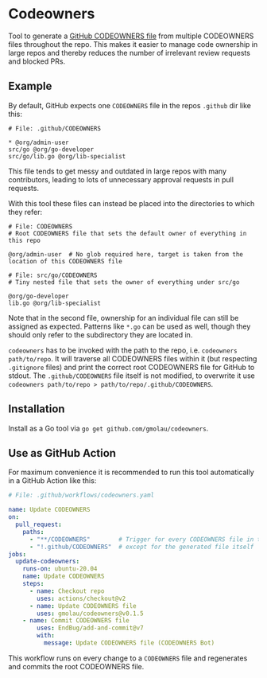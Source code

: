 # Codeowners

Tool to generate a [GitHub CODEOWNERS file](https://docs.github.com/en/repositories/managing-your-repositorys-settings-and-features/customizing-your-repository/about-code-owners) from multiple CODEOWNERS files throughout the repo. This makes it easier to manage code ownership in large repos and thereby reduces the number of irrelevant review requests and blocked PRs.

## Example

By default, GitHub expects one `CODEOWNERS` file in the repos `.github` dir like this:

```gitignore
# File: .github/CODEOWNERS

* @org/admin-user
src/go @org/go-developer
src/go/lib.go @org/lib-specialist
```
This file tends to get messy and outdated in large repos with many contributors, leading to lots of unnecessary approval requests in pull requests.

With this tool these files can instead be placed into the directories to which they refer:

```gitignore
# File: CODEOWNERS
# Root CODEOWNERS file that sets the default owner of everything in this repo

@org/admin-user  # No glob required here, target is taken from the location of this CODEOWNERS file
```

```gitignore
# File: src/go/CODEOWNERS
# Tiny nested file that sets the owner of everything under src/go

@org/go-developer
lib.go @org/lib-specialist
```

Note that in the second file, ownership for an individual file can still be assigned as expected. Patterns like `*.go` can be used as well, though they should only refer to the subdirectory they are located in.

`codeowners` has to be invoked with the path to the repo, i.e. `codeowners path/to/repo`. It will traverse all CODEOWNERS files within it (but respecting `.gitignore` files) and print the correct root CODEOWNERS file for GitHub to stdout. The `.github/CODEOWNERS` file itself is not modified, to overwrite it use `codeowners path/to/repo > path/to/repo/.github/CODEOWNERS`.

## Installation

Install as a Go tool via `go get github.com/gmolau/codeowners`.

## Use as GitHub Action

For maximum convenience it is recommended to run this tool automatically in a GitHub Action like this:

```yaml
# File: .github/workflows/codeowners.yaml

name: Update CODEOWNERS
on:
  pull_request:
    paths:
      - "**/CODEOWNERS"        # Trigger for every CODEOWNERS file in the repo
      - "!.github/CODEOWNERS"  # except for the generated file itself
jobs:
  update-codeowners:
    runs-on: ubuntu-20.04
    name: Update CODEOWNERS
    steps:
      - name: Checkout repo
        uses: actions/checkout@v2
      - name: Update CODEOWNERS file
        uses: gmolau/codeowners@v0.1.5
    - name: Commit CODEOWNERS file
        uses: EndBug/add-and-commit@v7
        with:
          message: Update CODEOWNERS file (CODEOWNERS Bot)
```

This workflow runs on every change to a `CODEOWNERS` file and regenerates and commits the root CODEOWNERS file.
